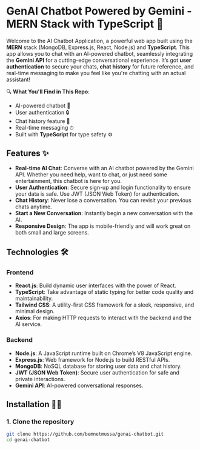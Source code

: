 # **GenAI Chatbot Powered by Gemini - MERN Stack with TypeScript 🚀**

Welcome to the AI Chatbot Application, a powerful web app built using the **MERN** stack (MongoDB, Express.js, React, Node.js) and **TypeScript**. This app allows you to chat with an AI-powered chatbot, seamlessly integrating the **Gemini API** for a cutting-edge conversational experience. It’s got **user authentication** to secure your chats, **chat history** for future reference, and real-time messaging to make you feel like you're chatting with an actual assistant!

🔍 **What You'll Find in This Repo**:
- AI-powered chatbot 💬
- User authentication 🔒
- Chat history feature 📜
- Real-time messaging ⏱
- Built with **TypeScript** for type safety ⚙️

## **Features ✨**

- **Real-time AI Chat**: Converse with an AI chatbot powered by the Gemini API. Whether you need help, want to chat, or just need some entertainment, this chatbot is here for you.
- **User Authentication**: Secure sign-up and login functionality to ensure your data is safe. Use JWT (JSON Web Token) for authentication.
- **Chat History**: Never lose a conversation. You can revisit your previous chats anytime.
- **Start a New Conversation**: Instantly begin a new conversation with the AI.
- **Responsive Design**: The app is mobile-friendly and will work great on both small and large screens.

## **Technologies 🛠️**

### **Frontend**
- **React.js**: Build dynamic user interfaces with the power of React.
- **TypeScript**: Take advantage of static typing for better code quality and maintainability.
- **Tailwind CSS**: A utility-first CSS framework for a sleek, responsive, and minimal design.
- **Axios**: For making HTTP requests to interact with the backend and the AI service.

### **Backend**
- **Node.js**: A JavaScript runtime built on Chrome’s V8 JavaScript engine.
- **Express.js**: Web framework for Node.js to build RESTful APIs.
- **MongoDB**: NoSQL database for storing user data and chat history.
- **JWT (JSON Web Token)**: Secure user authentication for safe and private interactions.
- **Gemini API**: AI-powered conversational responses.

## **Installation 🧑‍💻**

### 1. **Clone the repository**

```bash
git clone https://github.com/bemnetmussa/genai-chatbot.git
cd genai-chatbot
